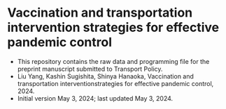 # Vaccination and transportation intervention strategies for effective pandemic control
- This repository contains the raw data and programming file for the preprint manuscript submitted to Transport Policy.
 - Liu Yang, Kashin Sugishita, Shinya Hanaoka, Vaccination and transportation interventionstrategies for effective pandemic control, 2024.
- Initial version May 3, 2024; last updated May 3, 2024. 
